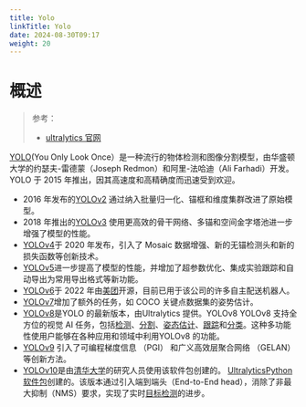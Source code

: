 ```yaml
---
title: Yolo
linkTitle: Yolo
date: 2024-08-30T09:17
weight: 20
---
```


# 概述

> 参考：
>
> - [ultralytics 官网](https://www.ultralytics.com/)

[YOLO](https://arxiv.org/abs/1506.02640)(You Only Look Once）是一种流行的物体检测和图像分割模型，由华盛顿大学的约瑟夫-雷德蒙（Joseph Redmon）和阿里-法哈迪（Ali Farhadi）开发。YOLO 于 2015 年推出，因其高速度和高精确度而迅速受到欢迎。

- 2016 年发布的[YOLOv2](https://arxiv.org/abs/1612.08242) 通过纳入批量归一化、锚框和维度集群改进了原始模型。
- 2018 年推出的[YOLOv3](https://pjreddie.com/media/files/papers/YOLOv3.pdf) 使用更高效的骨干网络、多锚和空间金字塔池进一步增强了模型的性能。
- [YOLOv4](https://arxiv.org/abs/2004.10934)于 2020 年发布，引入了 Mosaic 数据增强、新的无锚检测头和新的损失函数等创新技术。
- [YOLOv5](https://github.com/ultralytics/yolov5)进一步提高了模型的性能，并增加了超参数优化、集成实验跟踪和自动导出为常用导出格式等新功能。
- [YOLOv6](https://github.com/meituan/YOLOv6)于 2022 年由[美团](https://about.meituan.com/)开源，目前已用于该公司的许多自主配送机器人。
- [YOLOv7](https://github.com/WongKinYiu/yolov7)增加了额外的任务，如 COCO 关键点数据集的姿势估计。
- [YOLOv8](https://github.com/ultralytics/ultralytics)是YOLO 的最新版本，由Ultralytics 提供。YOLOv8 YOLOv8 支持全方位的视觉 AI 任务，包括[检测](https://docs.ultralytics.com/tasks/detect/)、[分割](https://docs.ultralytics.com/tasks/segment/)、[姿态估计](https://docs.ultralytics.com/tasks/pose/)、[跟踪](https://docs.ultralytics.com/modes/track/)和[分类](https://docs.ultralytics.com/tasks/classify/)。这种多功能性使用户能够在各种应用和领域中利用YOLOv8 的功能。
- [YOLOv9](https://docs.ultralytics.com/models/yolov9/) 引入了可编程梯度信息 （PGI） 和广义高效层聚合网络 （GELAN） 等创新方法。
- [YOLOv10](https://docs.ultralytics.com/models/yolov10/)是由[清华大学](https://www.tsinghua.edu.cn/en/)的研究人员使用该软件包创建的。 [Ultralytics](https://ultralytics.com/)[Python 软件包](https://pypi.org/project/ultralytics/)创建的。该版本通过引入端到端头（End-to-End head），消除了非最大抑制（NMS）要求，实现了实时[目标检测](https://docs.ultralytics.com/tasks/detect/)的进步。

